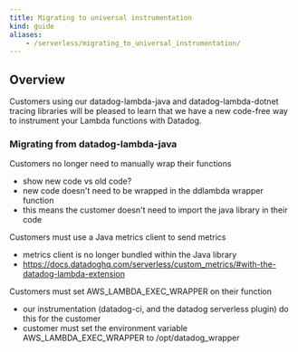 ```yaml
---
title: Migrating to universal instrumentation
kind: guide
aliases:
    - /serverless/migrating_to_universal_instrumentation/
---
```


## Overview

Customers using our datadog-lambda-java and datadog-lambda-dotnet tracing libraries will be pleased to learn that we have a new code-free way to instrument your Lambda functions with Datadog.

### Migrating from datadog-lambda-java

Customers no longer need to manually wrap their functions
 - show new code vs old code?
 - new code doesn't need to be wrapped in the ddlambda wrapper function
 - this means the customer doesn't need to import the java library in their code

Customers must use a Java metrics client to send metrics
 - metrics client is no longer bundled within the Java library
 - https://docs.datadoghq.com/serverless/custom_metrics/#with-the-datadog-lambda-extension

Customers must set AWS_LAMBDA_EXEC_WRAPPER on their function
 - our instrumentation (datadog-ci, and the datadog serverless plugin) do this for the customer
 - customer must set the environment variable AWS_LAMBDA_EXEC_WRAPPER to /opt/datadog_wrapper
